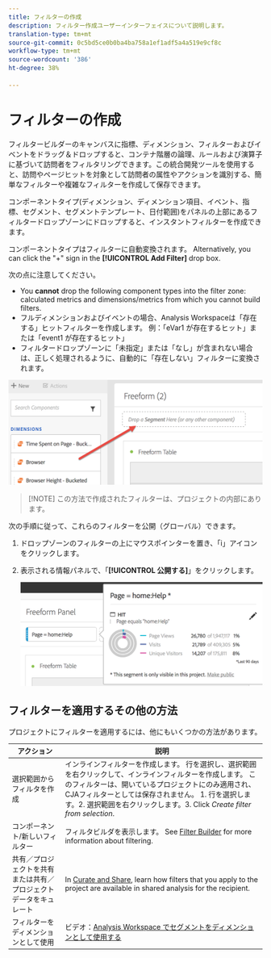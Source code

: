 ```yaml
---
title: フィルターの作成
description: フィルター作成ユーザーインターフェイスについて説明します。
translation-type: tm+mt
source-git-commit: 0c5bd5ce0b0ba4ba758a1ef1adf5a4a519e9cf8c
workflow-type: tm+mt
source-wordcount: '386'
ht-degree: 38%

---
```



# フィルターの作成

フィルタービルダーのキャンバスに指標、ディメンション、フィルターおよびイベントをドラッグ＆ドロップすると、コンテナ階層の論理、ルールおよび演算子に基づいて訪問者をフィルタリングできます。この統合開発ツールを使用すると、訪問やページヒットを対象として訪問者の属性やアクションを識別する、簡単なフィルターや複雑なフィルターを作成して保存できます。

コンポーネントタイプ(ディメンション、ディメンション項目、イベント、指標、セグメント、セグメントテンプレート、日付範囲)をパネルの上部にあるフィルタードロップゾーンにドロップすると、インスタントフィルターを作成できます。

コンポーネントタイプはフィルターに自動変換されます。 Alternatively, you can click the &quot;+&quot; sign in the **[!UICONTROL Add Filter]** drop box.

次の点に注意してください。

* You **cannot** drop the following component types into the filter zone: calculated metrics and dimensions/metrics from which you cannot build filters.
* フルディメンションおよびイベントの場合、Analysis Workspaceは「存在する」ヒットフィルターを作成します。 例：「eVar1 が存在するヒット」または「event1 が存在するヒット」
* フィルタードロップゾーンに「未指定」または「なし」が含まれない場合は、正しく処理されるように、自動的に「存在しない」フィルターに変換されます。

![](assets/segment-dropzone.png)

>[!NOTE] この方法で作成されたフィルターは、プロジェクトの内部にあります。

次の手順に従って、これらのフィルターを公開（グローバル）できます。

1. ドロップゾーンのフィルターの上にマウスポインターを置き、「i」アイコンをクリックします。
1. 表示される情報パネルで、「**[!UICONTROL 公開する]**」をクリックします。

   ![](assets/segment-info.png)

## フィルターを適用するその他の方法

プロジェクトにフィルターを適用するには、他にもいくつかの方法があります。

| アクション | 説明 |
|--- |--- |
| 選択範囲からフィルタを作成 | インラインフィルターを作成します。 行を選択し、選択範囲を右クリックして、インラインフィルターを作成します。 このフィルターは、開いているプロジェクトにのみ適用され、CJAフィルターとしては保存されません。 1. 行を選択します。2. 選択範囲を右クリックします。3. Click *Create filter from selection*. |
| コンポーネント/新しいフィルター | フィルタビルダを表示します。 See [Filter Builder](https://docs.adobe.com/content/help/ja-JP/analytics/components/segmentation/segmentation-workflow/seg-build.html) for more information about filtering. |
| 共有／プロジェクトを共有または共有／プロジェクトデータをキュレート | In [Curate and Share](https://docs.adobe.com/content/help/ja-JP/analytics/analyze/analysis-workspace/curate-share/curate.html#concept_4A9726927E7C44AFA260E2BB2721AFC6), learn how filters that you apply to the project are available in shared analysis for the recipient. |
| フィルターをディメンションとして使用 | ビデオ：[Analysis Workspace でセグメントをディメンションとして使用する](https://www.youtube.com/watch?v=WmSdReKTWto&amp;list=PL2tCx83mn7GuNnQdYGOtlyCu0V5mEZ8sS&amp;index=39) |
